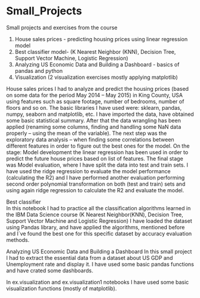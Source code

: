 # Small_Projects
Small projects and exercises from the course  
1. House sales prices - predicting housing prices using linear regression model 
2. Best classifier model- (K Nearest Neighbor (KNN), Decision Tree, Support Vector Machine, Logistic Regression)
3. Analyzing US Economic Data and Building a Dashboard - basics of pandas and python 
4. Visualization (2 visualization exercises mostly applying matplotlib)

House sales prices
I had to analyze and predict the housing prices (based on some data for the period May 2014 – May 2015) in King County, USA using features such as square footage, number of bedrooms, number of floors and so on. The basic libraries I have used were:  sklearn, pandas, numpy, seaborn and matplotlib, etc. I have imported the data, have obtained some basic statistical summary. After that the data wrangling has been applied (renaming some columns, finding and handling some NaN data properly – using the mean of the variable). The next step was the exploratory data analysis – when finding some correlations between different features in order to figure out the best ones for the model. On the stage: Model development the linear regression has been used in order to predict the future house prices based on list of features. The final stage was Model evaluation, where I have split the data into test and train sets. I have used the ridge regression to evaluate the model performance (calculating the R2) and I have performed another evaluation performing second order polynomial transformation on both (test and train) sets and using again ridge regression to calculate the R2 and evaluate the model. 

Best classifier 	
In this notebook I had to practice all the classification algorithms learned in the IBM Data Science course (K Nearest Neighbor(KNN), Decision Tree, Support Vector Machine and Logistic Regression) I have loaded the dataset using Pandas library, and have applied the algorithms, mentioned before and I`ve found the best one for this specific dataset by accuracy evaluation methods.

Analyzing US Economic Data and Building a Dashboard
In this small project I had to extract the essential data from a dataset about US GDP and Unemployment rate and display it. I have used some basic pandas functions and have crated some dashboards. 

In ex.visualization and  ex.visualization1 notebooks I have used some basic visualization functions (mostly of matplotlib). 

